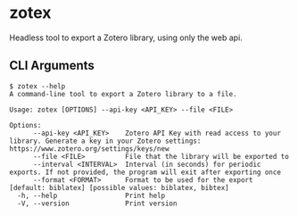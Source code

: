 # zotex
Headless tool to export a Zotero library, using only the web api.

## CLI Arguments
<!-- cli-help-start -->
```console
$ zotex --help
A command-line tool to export a Zotero library to a file.

Usage: zotex [OPTIONS] --api-key <API_KEY> --file <FILE>

Options:
      --api-key <API_KEY>    Zotero API Key with read access to your library. Generate a key in your Zotero settings: https://www.zotero.org/settings/keys/new
      --file <FILE>          File that the library will be exported to
      --interval <INTERVAL>  Interval (in seconds) for periodic exports. If not provided, the program will exit after exporting once
      --format <FORMAT>      Format to be used for the export [default: biblatex] [possible values: biblatex, bibtex]
  -h, --help                 Print help
  -V, --version              Print version
```
<!-- cli-help-end -->

